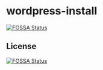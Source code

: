# wordpress-install
[![FOSSA Status](https://app.fossa.io/api/projects/git%2Bgithub.com%2Fcomplexorganizations%2Fwordpress-install.svg?type=shield)](https://app.fossa.io/projects/git%2Bgithub.com%2Fcomplexorganizations%2Fwordpress-install?ref=badge_shield)




## License
[![FOSSA Status](https://app.fossa.io/api/projects/git%2Bgithub.com%2Fcomplexorganizations%2Fwordpress-install.svg?type=large)](https://app.fossa.io/projects/git%2Bgithub.com%2Fcomplexorganizations%2Fwordpress-install?ref=badge_large)